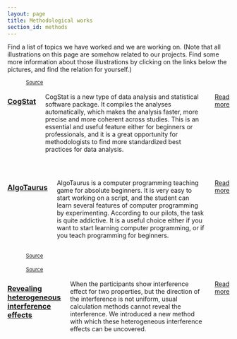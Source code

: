 ```yaml
---
layout: page
title: Methodological works
section_id: methods
---
```


Find a list of topics we have worked and we are working on. (Note that all illustrations on this page are somehow related to our projects. Find some more information about those illustrations by clicking on the links below the pictures, and find the relation for yourself.)


<div class='full'>
  <div class='row'>
    <div class='medium-6 columns'>
      <img class="fadeinleft" alt="" src="https://upload.wikimedia.org/wikipedia/commons/6/6e/Racknitz_-_The_Turk_3.jpg" />
      <br><small><a href="https://commons.wikimedia.org/wiki/File:Racknitz_-_The_Turk_3.jpg">Source</a></small>
      <div class='three spacing'></div>
    </div>
    <div class='medium-6 columns'>
        <h3><a href="cogstat.html">CogStat</a></h3>
        <p>CogStat is a new type of data analysis and statistical software package. It compiles the analyses automatically, which makes the analysis faster, more precise and more coherent across studies. This is an essential and useful feature either for beginners or professionals, and it is a great opportunity for methodologists to find more standardized best practices for data analysis.<br><br>

<a href="cogstat.html">Read more</a></p>
    </div>
  </div>
  <div class='spacing'></div>


  <div class='row'>
    <div class='medium-6 columns'>
        <h3><a href="algotaurus.html">AlgoTaurus</a></h3>
        <p>AlgoTaurus is a computer programming teaching game for absolute beginners. It is very easy to start working on a script, and the student can learn several features of computer programming by experimenting. According to our pilots, the task is quite addictive. It is a useful choice either if you want to start learning computer programming, or if you teach programming for beginners.<br><br>

<a href="algotaurus.html">Read more</a></p>
    </div>
    <div class='medium-6 columns'>
      <img class="fadeinright" alt="" src="https://upload.wikimedia.org/wikipedia/commons/thumb/1/1d/Paphos_Haus_des_Dionysos_-_Mosaik_Theseus_7_Labyrinth.jpg/640px-Paphos_Haus_des_Dionysos_-_Mosaik_Theseus_7_Labyrinth.jpg" />
      <br><small><a href="https://commons.wikimedia.org/wiki/File:Paphos_Haus_des_Dionysos_-_Mosaik_Theseus_7_Labyrinth.jpg">Source</a></small>
      <div class='three spacing'></div>
    </div>
  </div>


  <div class='row'>
    <div class='medium-6 columns'>
      <img class="fadeinleft" alt="" src="https://upload.wikimedia.org/wikipedia/commons/thumb/9/98/Studies_of_Water_passing_Obstacles_and_falling.jpg/333px-Studies_of_Water_passing_Obstacles_and_falling.jpg" />
      <br><small><a href="https://commons.wikimedia.org/wiki/File:Studies_of_Water_passing_Obstacles_and_falling.jpg">Source</a></small>
      <div class='three spacing'></div>
    </div>
    <div class='medium-6 columns'>
        <h3><a href="heterogeneous_interference.html">Revealing heterogeneous interference effects</a></h3>
        <p>When the participants show interference effect for two properties, but the direction of the interference is not uniform, usual calculation methods cannot reveal the interference. We introduced a new method with which these heterogeneous interference effects can be uncovered.<br><br>

<a href="heterogeneous_interference.html">Read more</a></p>
    </div>
  </div>
  <div class='spacing'></div>
</div>
